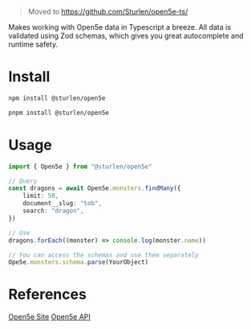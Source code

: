 > Moved to https://github.com/Sturlen/open5e-ts/

Makes working with Open5e data in Typescript a breeze. All data is validated using Zod schemas, which gives you great autocomplete and runtime safety.

# Install

```sh
npm install @sturlen/open5e
```

```sh
pnpm install @sturlen/open5e
```

# Usage

```ts
import { Open5e } from "@sturlen/open5e"

// Query
const dragons = await Open5e.monsters.findMany({
    limit: 50,
    document__slug: "tob",
    search: "dragon",
})

// Use
dragons.forEach((monster) => console.log(monster.name))

// You can access the schemas and use them separately
Ope5e.monsters.schema.parse(YourObject)

```

# References

[Open5e Site](https://open5e.com/)
[Open5e API](https://api.open5e.com/)
